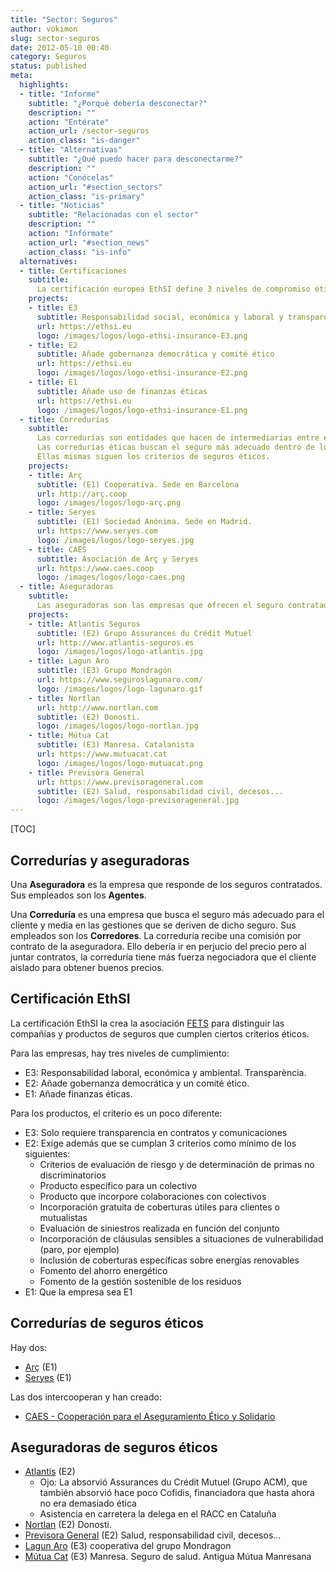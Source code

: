 ```yaml
---
title: "Sector: Seguros"
author: vokimon
slug: sector-seguros
date: 2012-05-10 00:40
category: Seguros
status: published
meta:
  highlights:
  - title: "Informe"
    subtitle: "¿Porqué debería desconectar?"
    description: ""
    action: "Entérate"
    action_url: /sector-seguros
    action_class: "is-danger"
  - title: "Alternativas"
    subtitle: "¿Qué puedo hacer para desconectarme?"
    description: ""
    action: "Conócelas"
    action_url: "#section_sectors"
    action_class: "is-primary"
  - title: "Noticias"
    subtitle: "Relacionadas con el sector"
    description: ""
    action: "Infórmate"
    action_url: "#section_news"
    action_class: "is-info"
  alternatives:
  - title: Certificaciones
    subtitle:
      La certificación europea EthSI define 3 niveles de compromiso ético en los seguros.
    projects:
    - title: E3
      subtitle: Responsabilidad social, económica y laboral y transparencia.
      url: https://ethsi.eu
      logo: /images/logos/logo-ethsi-insurance-E3.png
    - title: E2
      subtitle: Añade gobernanza democrática y comité ético
      url: https://ethsi.eu
      logo: /images/logos/logo-ethsi-insurance-E2.png
    - title: E1
      subtitle: Añade uso de finanzas éticas
      url: https://ethsi.eu
      logo: /images/logos/logo-ethsi-insurance-E1.png
  - title: Corredurías
    subtitle:
      Las corredurías son entidades que hacen de intermediarias entre el asegurado y la compañía.
      Las corredurías éticas buscan el seguro más adecuado dentro de los seguros éticos.
      Ellas mismas siguen los criterios de seguros éticos.
    projects:
    - title: Arç
      subtitle: (E1) Cooperativa. Sede en Barcelona
      url: http://arç.coop
      logo: /images/logos/logo-arç.png
    - title: Seryes
      subtitle: (E1) Sociedad Anónima. Sede en Madrid.
      url: https://www.seryes.com
      logo: /images/logos/logo-seryes.jpg
    - title: CAES
      subtitle: Asociación de Arç y Seryes
      url: https://www.caes.coop
      logo: /images/logos/logo-caes.png
  - title: Aseguradoras
    subtitle:
      Las aseguradoras son las empresas que ofrecen el seguro contratado
    projects:
    - title: Atlantis Seguros
      subtitle: (E2) Grupo Assurances du Crédit Mutuel
      url: http://www.atlantis-seguros.es
      logo: /images/logos/logo-atlantis.jpg
    - title: Lagun Aro
      subtitle: (E3) Grupo Mondragón
      url: https://www.seguroslagunaro.com/
      logo: /images/logos/logo-lagunaro.gif
    - title: Nortlan
      url: http://www.nortlan.com
      subtitle: (E2) Donosti.
      logo: /images/logos/logo-nortlan.jpg
    - title: Mútua Cat
      subtitle: (E3) Manresa. Catalanista
      url: https://www.mutuacat.cat
      logo: /images/logos/logo-mutuacat.png
    - title: Previsora General
      url: https://www.previsorageneral.com
      subtitle: (E2) Salud, responsabilidad civil, decesos...
      logo: /images/logos/logo-previsorageneral.jpg
---
```


[TOC]

## Corredurías y aseguradoras

Una **Aseguradora** es la empresa que responde de los seguros contratados.
Sus empleados son los **Agentes**.

Una **Correduría** es una empresa que busca el seguro más adecuado para el cliente
y media en las gestiones que se deriven de dicho seguro.
Sus empleados son los **Corredores**.
La correduría recibe una comisión por contrato de la aseguradora.
Ello debería ir en perjucio del precio pero
al juntar contratos, la correduría tiene más fuerza negociadora
que el cliente aislado para obtener buenos precios.

## Certificación EthSI

La certificación EthSI la crea la asociación [FETS](https://fets.org/)
para distinguir las compañías y productos de seguros que cumplen ciertos criterios éticos.

Para las empresas, hay tres niveles de cumplimiento:

- E3: Responsabilidad laboral, económica y ambiental. Transparència.
- E2: Añade gobernanza democrática y un comité ético.
- E1: Añade finanzas éticas.

Para los productos, el criterio es un poco diferente:

- E3: Solo requiere transparencia en contratos y comunicaciones
- E2: Exige además que se cumplan 3 criterios como mínimo de los siguientes:
	- Criterios de evaluación de riesgo y de determinación de primas no discriminatorios
	- Producto específico para un colectivo
	- Producto que incorpore colaboraciones con colectivos
	- Incorporación gratuita de coberturas útiles para clientes o mutualistas
	- Evaluación de siniestros realizada en función del conjunto
	- Incorporación de cláusulas sensibles a situaciones de vulnerabilidad (paro, por ejemplo)
	- Inclusión de coberturas específicas sobre energías renovables
	- Fomento del ahorro energético
	- Fomento de la gestión sostenible de los residuos
- E1: Que la empresa sea E1

## Corredurías de seguros éticos

Hay dos:

- [Arç](http://www.arccoop.coop) (E1)
- [Seryes](https://www.seryes.com) (E1)

Las dos intercooperan y han creado:

- [CAES - Cooperación para el Aseguramiento Ético y Solidario](https://caes.coop)

## Aseguradoras de seguros éticos

- [Atlantis](http://www.atlantis-seguros.es) (E2)
	- Ojo: La absorvió Assurances du Crédit Mutuel (Grupo ACM), que también absorvió hace poco Cofidis, financiadora que hasta ahora no era demasiado ética
	- Asistencia en carretera la delega en el RACC en Cataluña
- [Nortlan](http://www.nortlan.com/) (E2) Donosti.
- [Previsora General](https://www.previsorageneral.com) (E2) Salud, responsabilidad civil, decesos...
- [Lagun Aro](https://www.seguroslagunaro.com/) (E3) cooperativa del grupo Mondragon
- [Mútua Cat](https://www.mutuacat.cat) (E3) Manresa. Seguro de salud. Antigua Mútua Manresana







 
